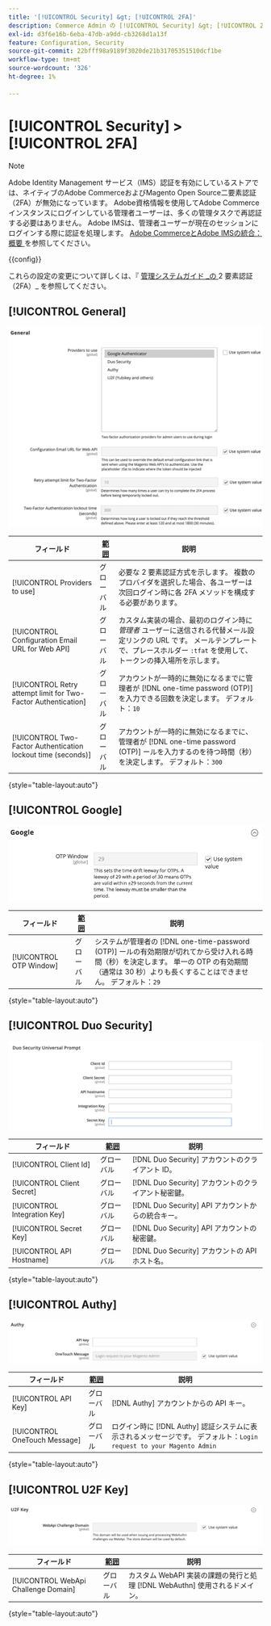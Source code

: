 ```yaml
---
title: '[!UICONTROL Security] &gt; [!UICONTROL 2FA]'
description: Commerce Admin の [!UICONTROL Security] &gt; [!UICONTROL 2FA] ページで設定を確認します。
exl-id: d3f6e16b-6eba-47db-a9dd-cb3268d1a13f
feature: Configuration, Security
source-git-commit: 22bfff98a9189f3020de21b31705351510dcf1be
workflow-type: tm+mt
source-wordcount: '326'
ht-degree: 1%

---
```


# [!UICONTROL Security] > [!UICONTROL 2FA]

>[!NOTE]
>
>Adobe Identity Management サービス（IMS）認証を有効にしているストアでは、ネイティブのAdobe CommerceおよびMagento Open Source二要素認証（2FA）が無効になっています。 Adobe資格情報を使用してAdobe Commerce インスタンスにログインしている管理者ユーザーは、多くの管理タスクで再認証する必要はありません。 Adobe IMSは、管理者ユーザーが現在のセッションにログインする際に認証を処理します。 [Adobe CommerceとAdobe IMSの統合：概要 ](https://experienceleague.adobe.com/docs/commerce-admin/start/admin/ims/adobe-ims-integration-overview.html) を参照してください。

{{config}}

これらの設定の変更について詳しくは、『 [ 管理システムガイド _の ](../../systems/security-two-factor-authentication.md)2 要素認証（2FA）_ を参照してください。

## [!UICONTROL General]

![ 一般 ](./assets/2fa-general.png)<!-- zoom -->

| フィールド | [ 範囲 ](../../getting-started/websites-stores-views.md#scope-settings) | 説明 |
|--- |--- |--- |
| [!UICONTROL Providers to use] | グローバル | 必要な 2 要素認証方式を示します。 複数のプロバイダを選択した場合、各ユーザーは次回ログイン時に各 2FA メソッドを構成する必要があります。 |
| [!UICONTROL Configuration Email URL for Web API] | グローバル | カスタム実装の場合、最初のログイン時に _管理者_ ユーザーに送信される代替メール設定リンクの URL です。 メールテンプレートで、プレースホルダー `:tfat` を使用して、トークンの挿入場所を示します。 |
| [!UICONTROL Retry attempt limit for Two-Factor Authentication] | グローバル | アカウントが一時的に無効になるまでに管理者が [!DNL one-time password (OTP)] を入力できる回数を決定します。 デフォルト：`10` |
| [!UICONTROL Two-Factor Authentication lockout time (seconds)] | グローバル | アカウントが一時的に無効になるまでに、管理者が [!DNL one-time password (OTP)] ールを入力するのを待つ時間（秒）を決定します。 デフォルト：`300` |

{style="table-layout:auto"}

## [!UICONTROL Google]

![Google](./assets/2fa-google.png)<!-- zoom -->

| フィールド | [ 範囲 ](../../getting-started/websites-stores-views.md#scope-settings) | 説明 |
|--- |--- |--- |
| [!UICONTROL OTP Window] | グローバル | システムが管理者の [!DNL one-time-password (OTP)] ールの有効期限が切れてから受け入れる時間（秒）を決定します。 単一の OTP の有効期間（通常は 30 秒）よりも長くすることはできません。 デフォルト：`29` |

{style="table-layout:auto"}

## [!UICONTROL Duo Security]

![Duo セキュリティ ](./assets/2fa-duo-security.png)<!-- zoom -->

| フィールド | [ 範囲 ](../../getting-started/websites-stores-views.md#scope-settings) | 説明 |
|--- |--- |--- |
| [!UICONTROL Client Id] | グローバル | [!DNL Duo Security] アカウントのクライアント ID。 |
| [!UICONTROL Client Secret] | グローバル | [!DNL Duo Security] アカウントのクライアント秘密鍵。 |
| [!UICONTROL Integration Key] | グローバル | [!DNL Duo Security] API アカウントからの統合キー。 |
| [!UICONTROL Secret Key] | グローバル | [!DNL Duo Security] API アカウントの秘密鍵。 |
| [!UICONTROL API Hostname] | グローバル | [!DNL Duo Security] アカウントの API ホスト名。 |

{style="table-layout:auto"}

## [!UICONTROL Authy]

![Authy](./assets/2fa-authy.png)<!-- zoom -->

| フィールド | [ 範囲 ](../../getting-started/websites-stores-views.md#scope-settings) | 説明 |
|--- |--- |--- |
| [!UICONTROL API Key] | グローバル | [!DNL Authy] アカウントからの API キー。 |
| [!UICONTROL OneTouch Message] | グローバル | ログイン時に [!DNL Authy] 認証システムに表示されるメッセージです。 デフォルト：`Login request to your Magento Admin` |

{style="table-layout:auto"}

## [!UICONTROL U2F Key]

![U2F キー ](./assets/2fa-u2f-key.png)<!-- zoom -->

| フィールド | [ 範囲 ](../../getting-started/websites-stores-views.md#scope-settings) | 説明 |
|--- |--- |--- |
| [!UICONTROL WebApi Challenge Domain] | グローバル | カスタム WebAPI 実装の課題の発行と処理 [!DNL WebAuthn] 使用されるドメイン。 |

{style="table-layout:auto"}
